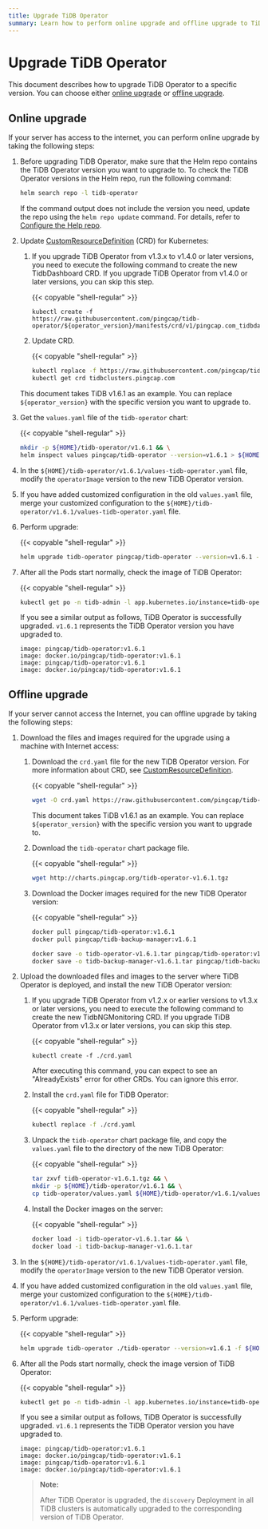 ```yaml
---
title: Upgrade TiDB Operator
summary: Learn how to perform online upgrade and offline upgrade to TiDB Operator in the Kubernetes cluster.
---
```


# Upgrade TiDB Operator

This document describes how to upgrade TiDB Operator to a specific version. You can choose either [online upgrade](#online-upgrade) or [offline upgrade](#offline-upgrade).

## Online upgrade

If your server has access to the internet, you can perform online upgrade by taking the following steps:

1. Before upgrading TiDB Operator, make sure that the Helm repo contains the TiDB Operator version you want to upgrade to. To check the TiDB Operator versions in the Helm repo, run the following command:

    ```bash
    helm search repo -l tidb-operator
    ```

    If the command output does not include the version you need, update the repo using the `helm repo update` command. For details, refer to [Configure the Help repo](tidb-toolkit.md#configure-the-helm-repo).

2. Update [CustomResourceDefinition](https://kubernetes.io/docs/tasks/access-kubernetes-api/custom-resources/custom-resource-definitions/) (CRD) for Kubernetes:

    1. If you upgrade TiDB Operator from v1.3.x to v1.4.0 or later versions, you need to execute the following command to create the new TidbDashboard CRD. If you upgrade TiDB Operator from v1.4.0 or later versions, you can skip this step.

        {{< copyable "shell-regular" >}}

        ```shell
        kubectl create -f https://raw.githubusercontent.com/pingcap/tidb-operator/${operator_version}/manifests/crd/v1/pingcap.com_tidbdashboards.yaml
        ```

    2. Update CRD.

        {{< copyable "shell-regular" >}}

        ```bash
        kubectl replace -f https://raw.githubusercontent.com/pingcap/tidb-operator/${operator_version}/manifests/crd.yaml && \
        kubectl get crd tidbclusters.pingcap.com
        ```

    This document takes TiDB v1.6.1 as an example. You can replace `${operator_version}` with the specific version you want to upgrade to.

3. Get the `values.yaml` file of the `tidb-operator` chart:

    {{< copyable "shell-regular" >}}

    ```bash
    mkdir -p ${HOME}/tidb-operator/v1.6.1 && \
    helm inspect values pingcap/tidb-operator --version=v1.6.1 > ${HOME}/tidb-operator/v1.6.1/values-tidb-operator.yaml
    ```

4. In the `${HOME}/tidb-operator/v1.6.1/values-tidb-operator.yaml` file, modify the `operatorImage` version to the new TiDB Operator version.

5. If you have added customized configuration in the old `values.yaml` file, merge your customized configuration to the `${HOME}/tidb-operator/v1.6.1/values-tidb-operator.yaml` file.

6. Perform upgrade:

    {{< copyable "shell-regular" >}}

    ```bash
    helm upgrade tidb-operator pingcap/tidb-operator --version=v1.6.1 -f ${HOME}/tidb-operator/v1.6.1/values-tidb-operator.yaml -n tidb-admin
    ```

7. After all the Pods start normally, check the image of TiDB Operator:

    {{< copyable "shell-regular" >}}

    ```bash
    kubectl get po -n tidb-admin -l app.kubernetes.io/instance=tidb-operator -o yaml | grep 'image:.*operator:'
    ```

    If you see a similar output as follows, TiDB Operator is successfully upgraded. `v1.6.1` represents the TiDB Operator version you have upgraded to.

    ```
    image: pingcap/tidb-operator:v1.6.1
    image: docker.io/pingcap/tidb-operator:v1.6.1
    image: pingcap/tidb-operator:v1.6.1
    image: docker.io/pingcap/tidb-operator:v1.6.1
    ```

## Offline upgrade

If your server cannot access the Internet, you can offline upgrade by taking the following steps:

1. Download the files and images required for the upgrade using a machine with Internet access:

    1. Download the `crd.yaml` file for the new TiDB Operator version. For more information about CRD, see [CustomResourceDefinition](https://kubernetes.io/docs/tasks/access-kubernetes-api/custom-resources/custom-resource-definitions/).

        {{< copyable "shell-regular" >}}

        ```bash
        wget -O crd.yaml https://raw.githubusercontent.com/pingcap/tidb-operator/${operator_version}/manifests/crd.yaml
        ```

        This document takes TiDB v1.6.1 as an example. You can replace `${operator_version}` with the specific version you want to upgrade to.

    2. Download the `tidb-operator` chart package file.

        {{< copyable "shell-regular" >}}

        ```bash
        wget http://charts.pingcap.org/tidb-operator-v1.6.1.tgz
        ```

    3. Download the Docker images required for the new TiDB Operator version:

        {{< copyable "shell-regular" >}}

        ```bash
        docker pull pingcap/tidb-operator:v1.6.1
        docker pull pingcap/tidb-backup-manager:v1.6.1

        docker save -o tidb-operator-v1.6.1.tar pingcap/tidb-operator:v1.6.1
        docker save -o tidb-backup-manager-v1.6.1.tar pingcap/tidb-backup-manager:v1.6.1
        ```

2. Upload the downloaded files and images to the server where TiDB Operator is deployed, and install the new TiDB Operator version:

    1. If you upgrade TiDB Operator from v1.2.x or earlier versions to v1.3.x or later versions, you need to execute the following command to create the new TidbNGMonitoring CRD. If you upgrade TiDB Operator from v1.3.x or later versions, you can skip this step.

        {{< copyable "shell-regular" >}}

        ```shell
        kubectl create -f ./crd.yaml
        ```

        After executing this command, you can expect to see an "AlreadyExists" error for other CRDs. You can ignore this error.

    2. Install the `crd.yaml` file for TiDB Operator:

        {{< copyable "shell-regular" >}}

        ```bash
        kubectl replace -f ./crd.yaml
        ```

    3. Unpack the `tidb-operator` chart package file, and copy the `values.yaml` file to the directory of the new TiDB Operator:

        {{< copyable "shell-regular" >}}

        ```bash
        tar zxvf tidb-operator-v1.6.1.tgz && \
        mkdir -p ${HOME}/tidb-operator/v1.6.1 && \
        cp tidb-operator/values.yaml ${HOME}/tidb-operator/v1.6.1/values-tidb-operator.yaml
        ```

    4. Install the Docker images on the server:

        {{< copyable "shell-regular" >}}

        ```bash
        docker load -i tidb-operator-v1.6.1.tar && \
        docker load -i tidb-backup-manager-v1.6.1.tar
        ```

3. In the `${HOME}/tidb-operator/v1.6.1/values-tidb-operator.yaml` file, modify the `operatorImage` version to the new TiDB Operator version.

4. If you have added customized configuration in the old `values.yaml` file, merge your customized configuration to the `${HOME}/tidb-operator/v1.6.1/values-tidb-operator.yaml` file.

5. Perform upgrade:

    {{< copyable "shell-regular" >}}

    ```bash
    helm upgrade tidb-operator ./tidb-operator --version=v1.6.1 -f ${HOME}/tidb-operator/v1.6.1/values-tidb-operator.yaml
    ```

6. After all the Pods start normally, check the image version of TiDB Operator:

    {{< copyable "shell-regular" >}}

    ```bash
    kubectl get po -n tidb-admin -l app.kubernetes.io/instance=tidb-operator -o yaml | grep 'image:.*operator:'
    ```

    If you see a similar output as follows, TiDB Operator is successfully upgraded. `v1.6.1` represents the TiDB Operator version you have upgraded to.

    ```
    image: pingcap/tidb-operator:v1.6.1
    image: docker.io/pingcap/tidb-operator:v1.6.1
    image: pingcap/tidb-operator:v1.6.1
    image: docker.io/pingcap/tidb-operator:v1.6.1
    ```

    > **Note:**
    >
    > After TiDB Operator is upgraded, the `discovery` Deployment in all TiDB clusters is automatically upgraded to the corresponding version of TiDB Operator.

